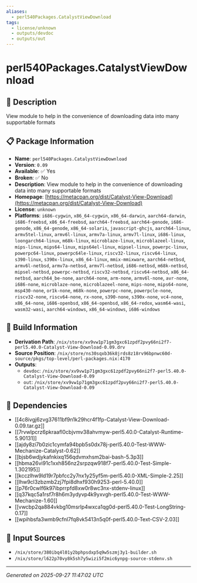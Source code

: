 ```yaml
---
aliases:
  - perl540Packages.CatalystViewDownload
tags:
  - license/unknown
  - outputs/devdoc
  - outputs/out
---
```


# perl540Packages.CatalystViewDownload

## 📝 Description

View module to help in the convenience of downloading data into many supportable formats

## 📋 Package Information

- **Name**: `perl540Packages.CatalystViewDownload`
- **Version**: `0.09`
- **Available**: ✅ Yes
- **Broken**: ✅ No
- **Description**: View module to help in the convenience of downloading data into many supportable formats
- **Homepage**: [https://metacpan.org/dist/Catalyst-View-Download](https://metacpan.org/dist/Catalyst-View-Download)
- **License**: `unknown`
- **Platforms**: `i686-cygwin`, `x86_64-cygwin`, `x86_64-darwin`, `aarch64-darwin`, `i686-freebsd`, `x86_64-freebsd`, `aarch64-freebsd`, `aarch64-genode`, `i686-genode`, `x86_64-genode`, `x86_64-solaris`, `javascript-ghcjs`, `aarch64-linux`, `armv5tel-linux`, `armv6l-linux`, `armv7a-linux`, `armv7l-linux`, `i686-linux`, `loongarch64-linux`, `m68k-linux`, `microblaze-linux`, `microblazeel-linux`, `mips-linux`, `mips64-linux`, `mips64el-linux`, `mipsel-linux`, `powerpc-linux`, `powerpc64-linux`, `powerpc64le-linux`, `riscv32-linux`, `riscv64-linux`, `s390-linux`, `s390x-linux`, `x86_64-linux`, `mmix-mmixware`, `aarch64-netbsd`, `armv6l-netbsd`, `armv7a-netbsd`, `armv7l-netbsd`, `i686-netbsd`, `m68k-netbsd`, `mipsel-netbsd`, `powerpc-netbsd`, `riscv32-netbsd`, `riscv64-netbsd`, `x86_64-netbsd`, `aarch64_be-none`, `aarch64-none`, `arm-none`, `armv6l-none`, `avr-none`, `i686-none`, `microblaze-none`, `microblazeel-none`, `mips-none`, `mips64-none`, `msp430-none`, `or1k-none`, `m68k-none`, `powerpc-none`, `powerpcle-none`, `riscv32-none`, `riscv64-none`, `rx-none`, `s390-none`, `s390x-none`, `vc4-none`, `x86_64-none`, `i686-openbsd`, `x86_64-openbsd`, `x86_64-redox`, `wasm64-wasi`, `wasm32-wasi`, `aarch64-windows`, `x86_64-windows`, `i686-windows`

## 🔧 Build Information

- **Derivation Path**: `/nix/store/xv9vw1p71gm3gxc61zpdf2pvy66ni2f7-perl5.40.0-Catalyst-View-Download-0.09.drv`
- **Source Position**: `/nix/store/ns30sqxb36k8jrds8z18rv96bpnwc60d-source/pkgs/top-level/perl-packages.nix:4170`
- **Outputs**:
  - `devdoc`:  `/nix/store/xv9vw1p71gm3gxc61zpdf2pvy66ni2f7-perl5.40.0-Catalyst-View-Download-0.09`
  - `out`:  `/nix/store/xv9vw1p71gm3gxc61zpdf2pvy66ni2f7-perl5.40.0-Catalyst-View-Download-0.09`

## 🔗 Dependencies

- [[4c8ivgj6zvg37611bf9n1k29hcr4f1fp-Catalyst-View-Download-0.09.tar.gz]]
- [[7rvwlpcrz6pkraafl0cbjvmv38ahvmyw-perl5.40.0-Catalyst-Runtime-5.90131]]
- [[ajdy8zi7b0zic1cymfa94bpb5s0dx78j-perl5.40.0-Test-WWW-Mechanize-Catalyst-0.62]]
- [[bjsb6wdjykafnkixq156qdvmxhsm2bai-bash-5.3p3]]
- [[hbma26vi91c1xxh856nz2srpzqw918f7-perl5.40.0-Test-Simple-1.302195]]
- [[kcczlhw9ld19r7pbfcc2y7nx1y25yf5m-perl5.40.0-XML-Simple-2.25]]
- [[lhw9cl3zbzmb2zj7fpi8dhxf930h9253-perl-5.40.0]]
- [[p76r0cwlf6k97ibprrpfd8xw0r8wc3nx-stdenv-linux]]
- [[q37kqc5a1rsf7r8h6m3ydyvp4k9yxvgh-perl5.40.0-Test-WWW-Mechanize-1.60]]
- [[vwcbp2qa884vkbg10msrlp4wxca1qg0d-perl5.40.0-Test-LongString-0.17]]
- [[wpihbsfa3wmb9cfnl7fq8vk5413n5q0f-perl5.40.0-Text-CSV-2.03]]

## 📁 Input Sources

- `/nix/store/380ibq4l01y2bphpsdxp5q9w5szmj3y1-builder.sh`
- `/nix/store/l622p70vy8k5sh7y5wizi5f2mic6ynpg-source-stdenv.sh`

---
*Generated on 2025-09-27 11:47:02 UTC*
